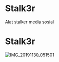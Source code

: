 # Stalk3r
Alat stalker media sosial

# Stalk3r
![IMG_20191130_051501](https://user-images.githubusercontent.com/34917469/69890461-caccd180-1330-11ea-8aee-89d401c904bb.jpg)
